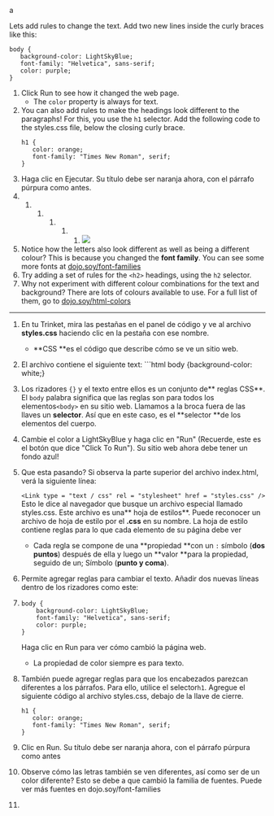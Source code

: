 a

Lets add rules to change the text. Add two new lines inside the curly braces like this:

```
body {
   background-color: LightSkyBlue;
   font-family: "Helvetica", sans-serif;
   color: purple;
}
```

1. Click Run to see how it changed the web page. 
   * The `color` property is always for text.
2. You can also add rules to make the headings look different to the paragraphs! For this, you use the `h1` selector. Add the following code to the styles.css file, below the closing curly brace.
   ```
   h1 {
      color: orange;
      font-family: "Times New Roman", serif;
   }
   ```
3. Haga clic en Ejecutar. Su título debe ser naranja ahora, con el párrafo púrpura como antes.
4. 1. 1. 1. 1. 1. ![](/assets/StyleColorsFonts.png)
5. Notice how the letters also look different as well as being a different colour? This is because you changed the **font family**. You can see some more fonts at [dojo.soy/font-families](https://www.w3schools.com/cssref/css_websafe_fonts.asp)
6. Try adding a set of rules for the `<h2>` headings, using the `h2` selector.   
7. Why not experiment with different colour combinations for the text and background? There are lots of colours available to use. For a full list of them, go to [dojo.soy/html-colors](https://www.w3schools.com/colors/colors_names.asp)

---

1. En tu Trinket, mira las pestañas en el panel de código y ve al archivo **styles.css** haciendo clic en la pestaña con ese nombre.
   * **CSS **es el código que describe cómo se ve un sitio web.
2. El archivo contiene el siguiente text:  \`\`\`html body {background-color: white;}

3. Los rizadores `{}` y el texto entre ellos es un conjunto de** reglas CSS**. El `body` palabra significa que las reglas son para todos los elementos`<body>` en su sitio web. Llamamos a la broca fuera de las llaves un **selector**. Así que en este caso, es el **selector **de los elementos del cuerpo.

4. Cambie el color a LightSkyBlue y haga clic en "Run" \(Recuerde, este es el botón que dice "Click To Run"\). Su sitio web ahora debe tener un fondo azul!

5. Que esta pasando? Si observa la parte superior del archivo index.html, verá la siguiente línea:

   `<Link type = "text / css" rel = "stylesheet" href = "styles.css" />` Esto le dice al navegador que busque un archivo especial llamado styles.css. Este archivo es una** hoja de estilos**. Puede reconocer un archivo de hoja de estilo por el **.css** en su nombre. La hoja de estilo contiene reglas para lo que cada elemento de su página debe ver

   * Cada regla se compone de una **propiedad **con un `:` símbolo \(**dos puntos**\) después de ella y luego un **valor **para la propiedad, seguido de un; Símbolo \(**punto y coma**\).

6. Permite agregar reglas para cambiar el texto. Añadir dos nuevas líneas dentro de los rizadores como este:

7. ```
   body {
       background-color: LightSkyBlue;
       font-family: "Helvetica", sans-serif;
       color: purple;
   }
   ```

   Haga clic en Run para ver cómo cambió la página web.

   * La propiedad de color siempre es para texto.

8. También puede agregar reglas para que los encabezados parezcan diferentes a los párrafos. Para ello, utilice el selector`h1`. Agregue el siguiente código al archivo styles.css, debajo de la llave de cierre.

   ```
   h1 {
      color: orange;
      font-family: "Times New Roman", serif;
   }
   ```

9. Clic en Run. Su título debe ser naranja ahora, con el párrafo púrpura como antes

10. Observe cómo las letras también se ven diferentes, así como ser de un color diferente? Esto se debe a que cambió la familia de fuentes. Puede ver más fuentes en dojo.soy/font-families
11. 


